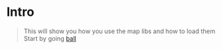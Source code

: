 # Intro

> This will show you how you use the map libs and how to load them
> Start by going [ball](/MapLib.md)

